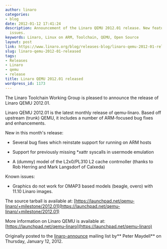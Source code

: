 ```yaml
---
author: linaro
categories:
- blog
date: 2012-01-12 17:41:24
description: Announcement of the Linaro QEMU 2012.01 release. New features and known
  issues.
keywords: Linaro, Linux on ARM, Toolchain, QEMU, Open Source
layout: post
link: https://www.linaro.org/blog/releases-blog/linaro-qemu-2012-01-released/
slug: linaro-qemu-2012-01-released
tags:
- Releases
- Linaro
- qemu
- release
title: Linaro QEMU 2012.01 released
wordpress_id: 1173
---
```


The Linaro Toolchain Working Group is pleased to announce the release of Linaro QEMU 2012.01.

Linaro QEMU 2012.01 is the latest monthly release of qemu-linaro. Based off upstream (trunk) QEMU, it includes a number of ARM-focused bug fixes and enhancements.

New in this month's release:

  * Several bug fixes which reinstate support for running on ARM hosts


  * Support for previously missing \*xattr syscalls in usermode emulation


  * A (dummy) model of the L2x0/PL310 L2 cache contrnoller (thanks to Rob Herring and Mark Langsdorf of Calxeda)

Known issues:


  * Graphics do not work for OMAP3 based models (beagle, overo) with 11.10 Linaro images.

The source tarball is available at:
[https://launchpad.net/qemu-linaro/+milestone/2012.01](https://launchpad.net/qemu-linaro/+milestone/2012.01)

More information on Linaro QEMU is available at:
[https://launchpad.net/qemu-linaro](https://launchpad.net/qemu-linaro)

Originally posted to the [linaro-announce](http://lists.linaro.org/pipermail/linaro-toolchain/2012-January/002017.html) mailing list by** Peter Maydell** on Thursday, January 12, 2012.